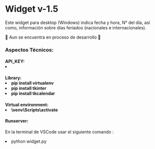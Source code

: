 <caption>
    <div class="container" style="text-aling:center";>
        <h1>Widget v-1.5</h1>
    </div>
</caption>

<section>
<div class="container">
    <p>Este  widget para desktop (Windows)  indica fecha y hora,  N° del día, así como, información sobre días feriados (nacionales e internacionales).</p>
    <p>🚨 Aun se encuentra  en proceso de desarrollo 🚧</p>
</div>

<div class="container">
    <h3>Aspectos Técnicos:</h3>
</div>

<div class="container">
    <h4>API_KEY:</4>
        <li></li>
</div>

<div class="container">
    <h4>Library:</4>
        <li>pip install virtualenv</li>
        <li>pip install tkinter</li>
        <li>pip install tkcalendar</li>
</div>

<div class="container">
    <h4>Virtual environment:</4>
        <li>\venv\Scripts\activate</li>
</div>
</section>
        
<footer>
<div class="container">
    <h4>Runserver:</h4>
         <p>En la terminal de VSCode usar el siguiente comando :</p> 
            <li>python widget.py</li>
</div>
</footer>
